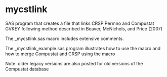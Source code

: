 # mycstlink
SAS program that creates a file that links CRSP Permno and Compustat GVKEY following method described in Beaver, McNichols, and Price (2007)

The _mycstlink.sas macro includes extensive comments. 

The _mycstlink_example.sas program illustrates how to use the macro and how to merge Compustat and CRSP using the macro

Note: older legacy versions are also posted for old versions of the Compustat database

